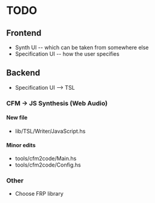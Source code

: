 # TODO

## Frontend 

* Synth UI -- which can be taken from somewhere else
* Specification UI -- how the user specifies


## Backend

* Specification UI --> TSL

### CFM -> JS Synthesis (Web Audio)

#### New file
* lib/TSL/Writer/JavaScript.hs

#### Minor edits
* tools/cfm2code/Main.hs
* tools/cfm2code/Config.hs

### Other
* Choose FRP library